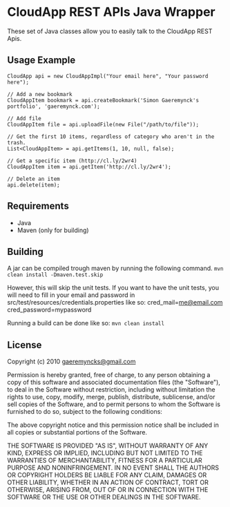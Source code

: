 CloudApp REST APIs Java Wrapper
===============================
These set of Java classes allow you to easily talk to the CloudApp REST Apis.

Usage Example
-------------

    CloudApp api = new CloudAppImpl("Your email here", "Your password here");

    // Add a new bookmark
    CloudAppItem bookmark = api.createBookmark('Simon Gaeremynck's portfolio', 'gaeremynck.com');

    // Add file
    CloudAppItem file = api.uploadFile(new File("/path/to/file"));

    // Get the first 10 items, regardless of category who aren't in the trash.
    List<CloudAppItem> = api.getItems(1, 10, null, false);

    // Get a specific item (http://cl.ly/2wr4)
    CloudAppItem item = api.getItem('http://cl.ly/2wr4');
    
    // Delete an item
    api.delete(item);
    

Requirements
------------
* Java
* Maven (only for building)


Building
--------
A jar can be compiled trough maven by running the following command.
`mvn clean install -Dmaven.test.skip`

However, this will skip the unit tests.
If you want to have the unit tests, you will need to fill 
in your email and password in src/test/resources/credentials.properties like so:
    cred_mail=me@email.com
    cred_password=mypassword

Running a build can be done like so:
`mvn clean install`


License
-------

 Copyright (c) 2010 <gaeremyncks@gmail.com>

 Permission is hereby granted, free of charge, to any person obtaining a copy
 of this software and associated documentation files (the "Software"), to deal
 in the Software without restriction, including without limitation the rights
 to use, copy, modify, merge, publish, distribute, sublicense, and/or sell
 copies of the Software, and to permit persons to whom the Software is
 furnished to do so, subject to the following conditions:

 The above copyright notice and this permission notice shall be included in
 all copies or substantial portions of the Software.

 THE SOFTWARE IS PROVIDED "AS IS", WITHOUT WARRANTY OF ANY KIND, EXPRESS OR
 IMPLIED, INCLUDING BUT NOT LIMITED TO THE WARRANTIES OF MERCHANTABILITY,
 FITNESS FOR A PARTICULAR PURPOSE AND NONINFRINGEMENT. IN NO EVENT SHALL THE
 AUTHORS OR COPYRIGHT HOLDERS BE LIABLE FOR ANY CLAIM, DAMAGES OR OTHER
 LIABILITY, WHETHER IN AN ACTION OF CONTRACT, TORT OR OTHERWISE, ARISING FROM,
 OUT OF OR IN CONNECTION WITH THE SOFTWARE OR THE USE OR OTHER DEALINGS IN
 THE SOFTWARE.
